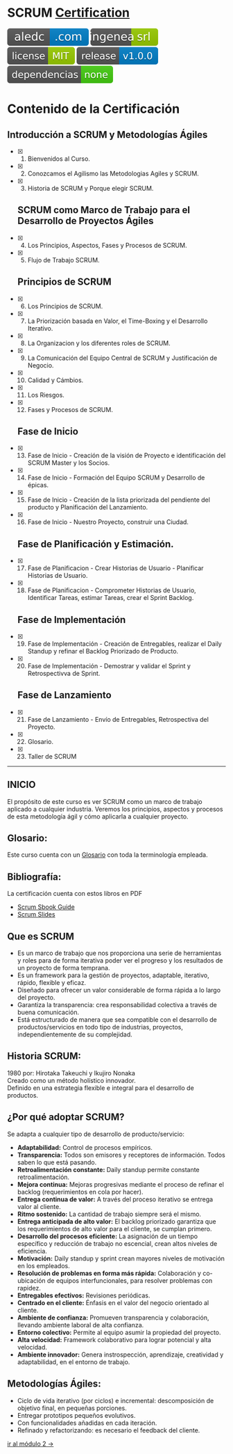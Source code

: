 # SCRUM [Certification](https://github.com/aledc7/Scrum-Certification/blob/master/recursos/Certificado%20SCRUM%20-%20Alejandro%20De%20Castro.pdf)  

[![aledc.com](https://github.com/aledc7/Scrum-Certification/blob/master/recursos/aledc.com.svg)](https://aledc.com)
[![ingenea.com.ar](https://github.com/aledc7/Scrum-Certification/blob/master/recursos/ingenea.svg)](http://ingenea.com.ar)
[![License](https://github.com/aledc7/Scrum-Certification/blob/master/recursos/mit-license.svg)](https://aledc.com)
[![GitHub release](https://github.com/aledc7/Scrum-Certification/blob/master/recursos/release.svg)](https://aledc.com)
[![Dependencies](https://github.com/aledc7/Scrum-Certification/blob/master/recursos/dependencias-none.svg)](https://aledc.com)




# Contenido de la Certificación


  ## Introducción a SCRUM y Metodologías Ágiles
- [x] 1.  Bienvenidos al Curso.  
- [x] 2.  Conozcamos el Agilismo las Metodologias Agiles y SCRUM.  
- [x] 3.  Historia de SCRUM y Porque elegir SCRUM.  
  
  ## SCRUM como Marco de Trabajo para el Desarrollo de Proyectos Ágiles
  
- [x] 4.  Los Principios, Aspectos, Fases y Procesos de SCRUM.  
- [x] 5.  Flujo de Trabajo SCRUM.  

  ## Principios de SCRUM
  
- [x] 6.  Los Principios de SCRUM.  
- [x] 7.  La Priorización basada en Valor, el Time-Boxing y el Desarrollo Iterativo.  
- [x] 8.  La Organizacion y los diferentes roles de SCRUM.  
- [x] 9.  La Comunicación del Equipo Central de SCRUM y Justificación de Negocio.  
- [x] 10. Calidad y Cámbios.  
- [x] 11. Los Riesgos.  
- [x] 12. Fases y Procesos de SCRUM.  

  ## Fase de Inicio
  
- [x] 13. Fase de Inicio - Creación de la visión de Proyecto e identificación del SCRUM Master y los Socios.  
- [x] 14. Fase de Inicio - Formación del Equipo SCRUM y Desarrollo de épicas.  
- [x] 15. Fase de Inicio - Creación de la lista priorizada del pendiente del producto y Planificación del Lanzamiento.  
- [x] 16. Fase de Inicio - Nuestro Proyecto, construir una Ciudad.  

  ## Fase de Planificación y Estimación.
  
- [x] 17. Fase de Planificacion - Crear Historias de Usuario - Planificar Historias de Usuario.
- [x] 18. Fase de Planificacion - Comprometer Historias de Usuario, Identificar Tareas, estimar Tareas, crear el Sprint Backlog.

  ## Fase de Implementación
  
- [x] 19. Fase de Implementación - Creación de Entregables, realizar el Daily Standup y refinar el Backlog Priorizado de Producto.  
- [x] 20. Fase de Implementación - Demostrar y validar el Sprint y Retrospectivva de Sprint.  

  ## Fase de Lanzamiento  
  
  
- [x] 21. Fase de Lanzamiento - Envío de Entregables, Retrospectiva del Proyecto.  
- [x] 22. Glosario.  
- [x] 23. Taller de SCRUM  


________________________________________________________________________________________________________________________

## INICIO




El propósito de este curso es ver SCRUM como un marco de trabajo aplicado a cualquier industria. Veremos los principios, aspectos y procesos de esta metodología ágil y cómo aplicarla a cualquier proyecto.

## Glosario:
Este curso cuenta con un [Glosario](https://github.com/aledc7/Scrum-Certification/blob/master/glosario.md) con toda la terminología empleada.

## Bibliografía:

La certificación cuenta con estos libros en PDF   
- [Scrum Sbook Guide](https://github.com/aledc7/Scrum-Certification/blob/master/recursos/scrumstudy-sbok-guide-3rd-edition-spanish_.pdf)    
- [Scrum Slides](https://github.com/aledc7/Scrum-Certification/blob/master/recursos/ScrumSlides.pdf)    



## Que es SCRUM
- Es un marco de trabajo que nos proporciona una serie de herramientas y roles para de forma iterativa poder ver el progreso y los resultados de un proyecto de forma temprana.     
- Es un framework para la gestión de proyectos, adaptable, iterativo, rápido, flexible y eficaz.    
- Diseñado para ofrecer un valor considerable de forma rápida a lo largo del proyecto.   
- Garantiza la transparencia: crea responsabilidad colectiva a través de buena comunicación.   
- Está estructurado de manera que sea compatible con el desarrollo de productos/servicios en todo tipo de industrias, proyectos, independientemente de su complejidad.  



## Historia SCRUM:
1980 por: Hirotaka Takeuchi y Ikujiro Nonaka  
Creado como un método holístico innovador.   
Definido en una estrategia flexible e integral para el desarrollo de productos.   

## ¿Por qué adoptar SCRUM?  
Se adapta a cualquier tipo de desarrollo de producto/servicio:  
- __Adaptabilidad:__ Control de procesos empíricos.   
- __Transparencia:__ Todos son emisores y receptores de información. Todos saben lo que está pasando.   
- __Retroalimentación constante:__ Daily standup permite constante retroalimentación.   
- __Mejora continua:__ Mejoras progresivas mediante el proceso de refinar el backlog (requerimientos en cola por hacer).   
- __Entrega continua de valor:__ A través del proceso iterativo se entrega valor al cliente.   
- __Ritmo sostenido:__ La cantidad de trabajo siempre será el mismo.   
- __Entrega anticipada de alto valor:__ El backlog priorizado garantiza que los requerimientos de alto valor para el cliente, se cumplan primero.   
- __Desarrollo del procesos eficiente:__ La asignación de un tiempo específico y reducción de trabajo no escencial, crean altos niveles de eficiencia.   
- __Motivación:__ Daily standup y sprint crean mayores niveles de motivación en los empleados.
- __Resolución de problemas en forma más rápida:__ Colaboración y co-ubicación de equipos interfuncionales, para resolver problemas con rapidez.   
- __Entregables efectivos:__ Revisiones periódicas.   
- __Centrado en el cliente:__ Énfasis en el valor del negocio orientado al cliente.   
- __Ambiente de confianza:__ Promueven transparencia y colaboración, llevando ambiente laboral de alta confianza.   
- __Entorno colectivo:__ Permite al equipo asumir la propiedad del proyecto.   
- __Alta velocidad:__ Framework colaborativo para lograr potencial y alta velocidad.   
- __Ambiente innovador:__ Genera instrospección, aprendizaje, creatividad y adaptabilidad, en el entorno de trabajo.    



## Metodologías Ágiles:

- Ciclo de vida iterativo (por ciclos) e incremental: descomposición de objetivo final, en pequeñas porciones.
- Entregar prototipos pequeños evolutivos.
- Con funcionalidades añadidas en cada iteración.
- Refinado y refactorizando: es necesario el feedback del cliente.



[ir al módulo 2 ->](https://github.com/aledc7/Scrum-Certification/blob/master/modulo2.md)
